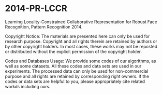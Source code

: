 # 2014-PR-LCCR
Learning Locality-Constrained Collaborative Representation for Robust Face Recognition, Pattern Recognition 2014.

Copyright Notice: The materials are presented here can only be used for research purpose. Copyright and all rights therein are retained by authors or by other copyright holders. In most cases, these works may not be reposted or distributed without the explicit permission of the copyright holder.

Codes and Databases Usage: We provide some codes of our algorithms, as well as some datasets. All these codes and data sets are used in our experiments. The processed data can only be used for non-commercial purpose and all rights are retained by corresponding right owners. If the codes or data sets are helpful to you, please appropriately cite related workds including ours.
